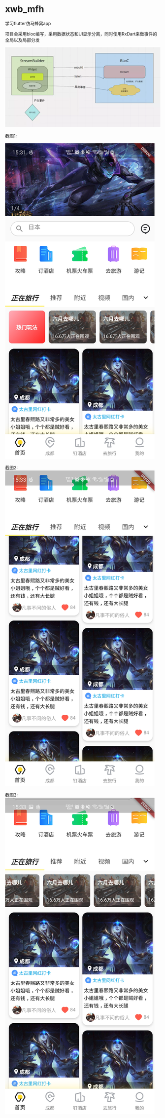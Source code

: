 # xwb_mfh

学习flutter仿马蜂窝app

项目会采用bloc编写，采用数据状态和UI显示分离，同时使用RxDart来做事件的全局以及局部分发

![image](https://github.com/xwbbwx110/xwb_mfh/blob/master/bloc_im.png)


截图1:

![image](https://github.com/xwbbwx110/xwb_mfh/blob/master/mfh_im1.jpg)


截图2:
![image](https://github.com/xwbbwx110/xwb_mfh/blob/master/mfh_im2.jpg)


截图3:
![image](https://github.com/xwbbwx110/xwb_mfh/blob/master/mfh_im3.jpg)



